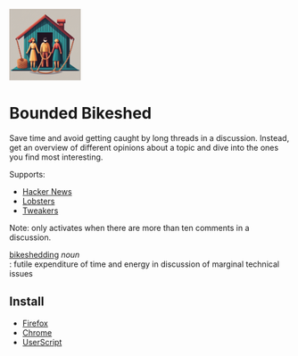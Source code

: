 ![Bounded Bikeshed icon](./icons/bb-128.png)
# Bounded Bikeshed

Save time and avoid getting caught by long threads in a discussion. Instead, get an overview of different opinions about
a topic and dive into the ones you find most interesting.

Supports:
* [Hacker News](https://news.ycombinator.com/)
* [Lobsters](https://lobste.rs/)
* [Tweakers](https://tweakers.net/)

Note: only activates when there are more than ten comments in a discussion.


[bikeshedding](https://en.wiktionary.org/wiki/bikeshedding#English) *noun*  
  : futile expenditure of time and energy in discussion of marginal technical issues


## Install

* [Firefox](https://addons.mozilla.org/addon/bounded-bikeshed/)
* [Chrome](https://chrome.google.com/webstore/detail/bounded-bikeshed/cgiaglcnjfomgnodabjhmeffnhhgennh)
* [UserScript](https://greasyfork.org/scripts/473045-boundedbikeshed)
